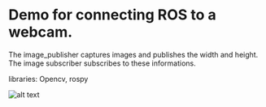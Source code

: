 # Demo for connecting ROS to a webcam. 
The image_publisher captures images and publishes the width and height. 
The image subscriber subscribes to these informations.

libraries: Opencv, rospy

![alt text](out/rqtgraph.png "ROS computation graph (rqt_graph)")
